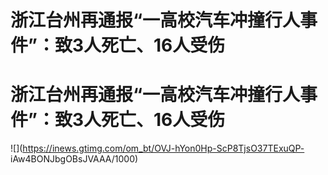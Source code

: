 # 浙江台州再通报“一高校汽车冲撞行人事件”：致3人死亡、16人受伤

# 浙江台州再通报“一高校汽车冲撞行人事件”：致3人死亡、16人受伤

![](https://inews.gtimg.com/om_bt/OVJ-hYon0Hp-ScP8TjsO37TExuQP-
iAw4BONJbgOBsJVAAA/1000)

